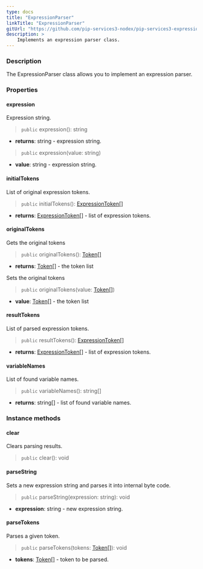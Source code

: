 ```yaml
---
type: docs
title: "ExpressionParser"
linkTitle: "ExpressionParser"
gitUrl: "https://github.com/pip-services3-nodex/pip-services3-expressions-nodex"
description: > 
    Implements an expression parser class.
---
```


### Description

The ExpressionParser class allows you to implement an expression parser.

### Properties

#### expression
Expression string.

> `public` expression(): string

- **returns**: string - expression string.

> `public` expression(value: string)

- **value**: string - expression string.


#### initialTokens
List of original expression tokens.

> `public` initialTokens(): [ExpressionToken[]](../expression_token)

- **returns**: [ExpressionToken[]](../expression_token) - list of expression tokens.

#### originalTokens
Gets the original tokens

> `public` originalTokens(): [Token[]](../../../tokenizers/token)

- **returns**: [Token[]](../../../tokenizers/token) - the token list

Sets the original tokens
> `public` originalTokens(value: [Token[]](../../../tokenizers/token))

- **value**: [Token[]](../../../tokenizers/token) - the token list

#### resultTokens
List of parsed expression tokens.

> `public` resultTokens(): [ExpressionToken[]](../expression_token)

- **returns**: [ExpressionToken[]](../expression_token) - list of expression tokens.

#### variableNames
List of found variable names.

> `public` variableNames(): string[]

- **returns**: string[] - list of found variable names.


### Instance methods

#### clear
Clears parsing results.

> `public` clear(): void


#### parseString
Sets a new expression string and parses it into internal byte code.

> `public` parseString(expression: string): void

- **expression**: string - new expression string.

#### parseTokens
Parses a given token.
> `public` parseTokens(tokens: [Token[]](../../../tokenizers/token)): void

- **tokens**: [Token[]](../../../tokenizers/token) - token to be parsed.

